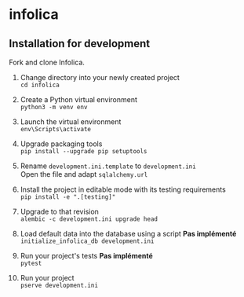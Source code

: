 # infolica

## Installation for development
Fork and clone Infolica.  
1. Change directory into your newly created project  
   `cd infolica`
1. Create a Python virtual environment  
   `python3 -m venv env`
1. Launch the virtual environment  
   `env\Scripts\activate`
1. Upgrade packaging tools  
   `pip install --upgrade pip setuptools`
1. Rename `development.ini.template` to `development.ini`  
   Open the file and adapt `sqlalchemy.url`
1. Install the project in editable mode with its testing requirements  
   `pip install -e ".[testing]"`
1. Upgrade to that revision  
   `alembic -c development.ini upgrade head`

1. Load default data into the database using a script **Pas implémenté**  
   `initialize_infolica_db development.ini`
1. Run your project's tests **Pas implémenté**  
   `pytest`

1. Run your project  
   `pserve development.ini`
